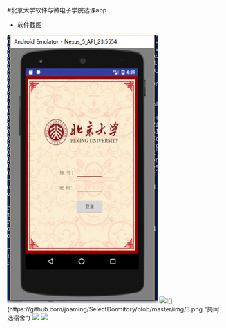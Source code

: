 #北京大学软件与微电子学院选课app


- 软件截图

![](https://github.com/joaming/SelectDormitory/blob/master/img/1.png "登录页")  ![](https://github.com/joaming/SelectDormitory/blob/master/img/2.png"个人信息页")![](https://github.com/joaming/SelectDormitory/blob/master/img/3.png "共同选宿舍") 
![](https://github.com/joaming/SelectDormitory/blob/master/img/4.png"查询剩余床位数页")  ![](https://github.com/joaming/SelectDormitory/blob/master/img/5.png"选择楼号") 
